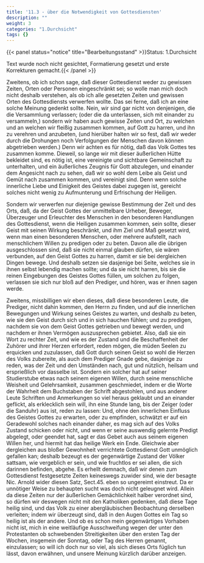 ```yaml
---
title: '11.3 - über die Notwendigkeit von Gottesdiensten'
description: ""
weight: 3
categories: "1.Durchsicht"
tags: {}
---
```


{{< panel status="notice" title="Bearbeitungsstand" >}}Status: 1.Durchsicht

Text wurde noch nicht gesichtet, Formatierung gesetzt und erste Korrekturen gemacht.{{< /panel >}}

<!-- Seite 482 -->

Zweitens, ob ich schon sage, daß dieser
Gottesdienst weder zu gewissen Zeiten, Orten oder
Personen eingeschränkt sei; so wolle man mich doch
nicht deshalb verstehen, als ob ich alle gesetzten Zeiten und
gewissen Orten des Gottesdiensts verwerfen wollte.
Das sei ferne, daß ich an eine solche Meinung gedenkt
sollte. Nein, wir sind gar nicht von denjenigen,
die die Versammlung verlassen; (oder die da
unterlassen, sich mit einander zu versammeln,)
sondern wir haben auch gewisse Zeiten und Ort, zu
welchen und an welchen wir fleißig zusammen kommen,
auf Gott zu harren, und ihn zu verehren
und anzubeten, (und hierüber halten wir so fest, daß
wir weder durch die Drohungen noch Verfolgungen
der Menschen davon können abgetrieben werden.)
Denn wir achten es für nötig, daß das Volk Gottes<!-- Seite 483 -->
tes zusammen komme. Dieweil, so lange wir mit
dieser äußerlichen Hütte bekleidet sind, es nötig ist,
eine vereinigte und sichtbare Gemeinschaft zu unterhalten,
und ein äußerliches Zeugnis für Gott abzulegen,
und einander dem Angesicht nach zu sehen, daß wir
so wohl dem Leibe als Geist und Gemüt nach zusammen
kommen, und vereinigt sind. Denn wenn
solche innerliche Liebe und Einigkeit des Geistes dabei
zugegen ist, gereicht solches nicht wenig zu Aufmunterung
und Erfrischung der Heiligen.

Sondern wir verwerfen nur diejenige gewisse Bestimmung
der Zeit und des Orts, daß, da der Geist
Gottes der unmittelbare Urheber, Beweger, Überzeuger
und Erleuchter des Menschen in den besonderen
Handlungen des Gottesdienst, wenn die Heiligen zusammen
kommen, sein sollte, dieser Geist mit seinen
Wirkung beschränkt, und ihm Ziel und Maß gesetzt
wird, wenn man einen besonderen Menschen, oder
mehrere aufstellt, nach menschlichem Willen zu predigen
oder zu beten. Davon alle die übrigen ausgeschlossen
sind, daß sie nicht einmal glauben dürfen, sie
wären verbunden, auf den Geist Gottes zu harren,
damit er sie bei dergleichen Dingen bewege. Und
deshalb setzen sie dasjenige bei Seite, welches sie in ihnen
selbst lebendig machen sollte; und da sie nicht harren,
bis sie die reinen Eingebungen des Geistes
Gottes füllen, um solchen zu folgen, verlassen sie
sich nur bloß auf den Prediger, und hören, was er
ihnen sagen werde.

Zweitens, missbilligen wir eben dieses, daß diese
besonderen Leute, die Prediger, nicht dahin kommen,
den Herrn zu finden, und auf die innerlichen Bewegungen
und Wirkung seines Geistes zu warten, und
deshalb zu beten, wie sie den Geist durch sich und in
sich hauchen fühlen; und zu predigen, nachdem sie
von dem Geist Gottes getrieben und bewegt werden,<!-- Seite 484 -->
und nachdem er ihnen Vermögen auszusprechen
gebietet. Also, daß sie ein Wort zu rechter Zeit, und
wie es der Zustand und die Beschaffenheit der Zuhörer
und ihrer Herzen erfordert, reden mögen, die müden
Seelen zu erquicken und zuzulassen, daß Gott
durch seinen Geist so wohl die Herzen des Volks zubereite,
als auch dem Prediger Gnade gebe, dasjenige
zu reden, was der Zeit und den Umständen nach,
gut und nützlich, heilsam und ersprießlich vor dasselbe
ist. Sondern ein solcher hat auf seiner Studierstube
etwas nach seinem eigenen Willen, durch seine
menschliche Weisheit und Gelehrsamkeit, zusammen
geschmiedet, indem er die Worte der Wahrheit
dem Buchstaben der Schrift abgestohlen, und aus anderer
Leute Schriften und Anmerkungen so viel heraus
geklaubt und an einander geflickt, als erklecklich sein
will, ihn eine Stunde lang, bis der Zeiger (oder die
Sanduhr) aus ist, reden zu lassen: Und, ohne den
innerlichen Einfluss des Geistes Gottes zu erwarten,
oder zu empfinden, schwätzt er auf ein Geradewohl
solches nach einander daher, es mag sich auf des Volks
Zustand schicken oder nicht, und wenn er seine auswendig
gelernte Predigt abgelegt, oder geendet hat, sagt
er das Gebet auch aus seinem eigenen Willen her,
und hiermit hat das heilige Werk ein Ende. Gleichwie
aber dergleichen aus bloßer Gewohnheit verrichtete
Gottesdienst Gott unmöglich gefallen kan; deshalb
bezeugt es der gegenwärtige Zustand der Völker sattsam,
wie vergeblich er sein, und wie fruchtlos er sei
allen, die sich darinnen befinden, abgehe. Es erhellt
demnach, daß wir denen zum Gottesdienst festgesetzte
Zeiten keineswegs zuwider sind, wie der besagte
Nic. Arnold wider diesen Satz, Sect.45. eben so
ungereimt einstreut. Da er unnötiger Weise zu
behaupten sucht was doch nicht geleugnet wird. Allein
da diese Zeiten nur der äußerlichen Gemächlichkeit<!-- Seite 485 -->
halber verordnet sind, so dürfen wir deswegen nicht
mit den Katholiken gedenken, daß diese Tage heilig
sind, und das Volk zu einer abergläubischen Beobachtung
derselben verleiten; indem wir überzeugt sind,
daß in den Augen Gottes ein Tag so heilig ist
als der andere. Und ob es schon mein gegenwärtiges
Vorhaben nicht ist, mich in eine weitläufige Ausschweifung
wegen der unter den Protestanten ob
schwebenden Streitigkeiten über den ersten Tag der
Wochen, insgemein der Sonntag, oder Tag des
Herren genannt, einzulassen; so will ich doch nur so
viel, als sich dieses Orts füglich tun lässt, davon erwähnen,
und unsere Meinung kürzlich darüber anzeigen.
